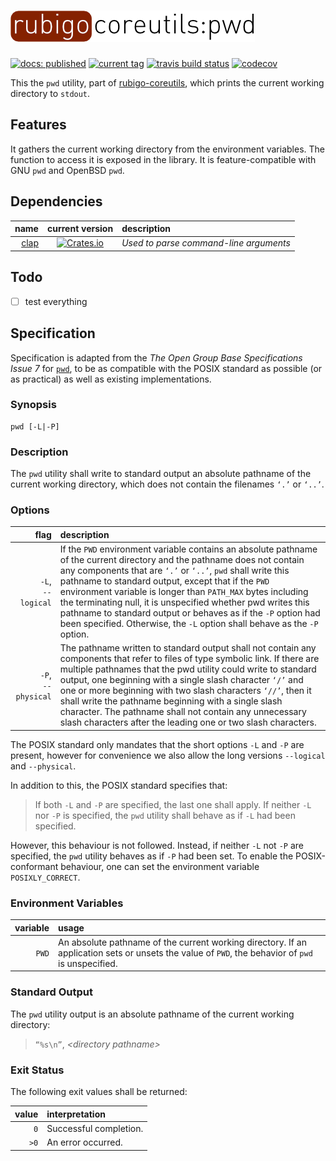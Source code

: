 # ![rubigo-coreutils](logo.png)
[![docs: published](https://img.shields.io/badge/docs-published-green.svg)](https://rubigo.github.io/coreutils/doc/rubigo_pwd) 
[![current tag](https://img.shields.io/github/tag/rubigo/pwd.svg)](CHANGELOG.md) 
[![travis build status](https://travis-ci.org/rubigo/pwd.svg?branch=master)](https://travis-ci.org/rubigo/pwd)
[![codecov](https://codecov.io/gh/rubigo/pwd/branch/master/graph/badge.svg)](https://codecov.io/gh/rubigo/pwd)

This the `pwd` utility, part of
[rubigo-coreutils](https://github.com/rubigo/coreutils), which prints the
current working directory to `stdout`.

## Features

It gathers the current working directory from the environment variables. The
function to access it is exposed in the library. It is feature-compatible with
GNU `pwd` and OpenBSD `pwd`.

## Dependencies

name | current version | description
---: | :-------------: | :----------
[clap](https://github.com/kbknapp/clap-rs) | [![Crates.io](https://img.shields.io/crates/v/clap.svg)](https://crates.io/crates/clap) | *Used to parse command-line arguments*

## Todo

- [ ] test everything

## Specification

Specification is adapted from the *The Open Group Base Specifications
Issue 7* for 
[`pwd`](http://pubs.opengroup.org/onlinepubs/9699919799/utilities/pwd.html),
to be as compatible with the POSIX standard as possible (or as practical) as
well as existing implementations.

### Synopsis

    pwd [-L|-P]

### Description

The `pwd` utility shall write to standard output an absolute pathname of the
current working directory, which does not contain the filenames `‘.’` or 
`‘..’`.

### Options

flag | description
---: | :----------
`-L`,<br>`‐‐logical` | If the `PWD` environment variable contains an absolute pathname of the current directory and the pathname does not contain any components that are `‘.’` or `‘..’`, `pwd` shall write this pathname to standard output, except that if the `PWD` environment variable is longer than `PATH_MAX` bytes including the terminating null, it is unspecified whether pwd writes this pathname to standard output or behaves as if the `-P` option had been specified. Otherwise, the `-L` option shall behave as the `-P` option.
`-P`,<br>`‐‐physical` | The pathname written to standard output shall not contain any components that refer to files of type symbolic link. If there are multiple pathnames that the pwd utility could write to standard output, one beginning with a single slash character `‘/’` and one or more beginning with two slash characters `‘//’`, then it shall write the pathname beginning with a single slash character. The pathname shall not contain any unnecessary slash characters after the leading one or two slash characters. 

The POSIX standard only mandates that the short options `-L` and `-P` are
present, however for convenience we also allow the long versions `--logical` and
`--physical`.

In addition to this, the POSIX standard specifies that:

>   If both `-L` and `-P` are specified, the last one shall apply. If neither
>   `-L` nor `-P` is specified, the `pwd` utility shall behave as if `-L` had
>   been specified.

However, this behaviour is not followed. Instead, if neither `-L` not `-P` are
specified, the `pwd` utility behaves as if `-P` had been set. To enable the
POSIX-conformant behaviour, one can set the environment variable
`POSIXLY_CORRECT`. 

### Environment Variables

variable | usage
-------: | :----
`PWD` | An absolute pathname of the current working directory. If an application sets or unsets the value of `PWD`, the behavior of `pwd` is unspecified.

### Standard Output

The `pwd` utility output is an absolute pathname of the current working directory:

>   `“%s\n”`, *&lt;directory pathname&gt;*

### Exit Status

The following exit values shall be returned:

value | interpretation
----: | :-------------
`0` | Successful completion.
`>0` | An error occurred.
